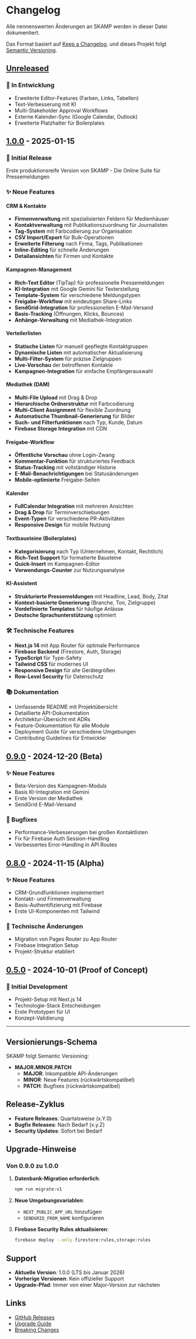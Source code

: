 # Changelog

Alle nennenswerten Änderungen an SKAMP werden in dieser Datei dokumentiert.

Das Format basiert auf [Keep a Changelog](https://keepachangelog.com/de/1.0.0/),
und dieses Projekt folgt [Semantic Versioning](https://semver.org/spec/v2.0.0.html).

## [Unreleased]

### 🚧 In Entwicklung
- Erweiterte Editor-Features (Farben, Links, Tabellen)
- Text-Verbesserung mit KI
- Multi-Stakeholder Approval Workflows
- Externe Kalender-Sync (Google Calendar, Outlook)
- Erweiterte Platzhalter für Boilerplates

## [1.0.0] - 2025-01-15

### 🎉 Initial Release
Erste produktionsreife Version von SKAMP - Die Online Suite für Pressemeldungen

### ✨ Neue Features

#### CRM & Kontakte
- **Firmenverwaltung** mit spezialisierten Feldern für Medienhäuser
- **Kontaktverwaltung** mit Publikationszuordnung für Journalisten
- **Tag-System** mit Farbcodierung zur Organisation
- **CSV Import/Export** für Bulk-Operationen
- **Erweiterte Filterung** nach Firma, Tags, Publikationen
- **Inline-Editing** für schnelle Änderungen
- **Detailansichten** für Firmen und Kontakte

#### Kampagnen-Management
- **Rich-Text Editor** (TipTap) für professionelle Pressemeldungen
- **KI-Integration** mit Google Gemini für Texterstellung
- **Template-System** für verschiedene Meldungstypen
- **Freigabe-Workflow** mit eindeutigen Share-Links
- **SendGrid-Integration** für professionellen E-Mail-Versand
- **Basis-Tracking** (Öffnungen, Klicks, Bounces)
- **Anhänge-Verwaltung** mit Mediathek-Integration

#### Verteilerlisten
- **Statische Listen** für manuell gepflegte Kontaktgruppen
- **Dynamische Listen** mit automatischer Aktualisierung
- **Multi-Filter-System** für präzise Zielgruppen
- **Live-Vorschau** der betroffenen Kontakte
- **Kampagnen-Integration** für einfache Empfängerauswahl

#### Mediathek (DAM)
- **Multi-File Upload** mit Drag & Drop
- **Hierarchische Ordnerstruktur** mit Farbcodierung
- **Multi-Client Assignment** für flexible Zuordnung
- **Automatische Thumbnail-Generierung** für Bilder
- **Such- und Filterfunktionen** nach Typ, Kunde, Datum
- **Firebase Storage Integration** mit CDN

#### Freigabe-Workflow
- **Öffentliche Vorschau** ohne Login-Zwang
- **Kommentar-Funktion** für strukturiertes Feedback
- **Status-Tracking** mit vollständiger Historie
- **E-Mail-Benachrichtigungen** bei Statusänderungen
- **Mobile-optimierte** Freigabe-Seiten

#### Kalender
- **FullCalendar Integration** mit mehreren Ansichten
- **Drag & Drop** für Terminverschiebungen
- **Event-Typen** für verschiedene PR-Aktivitäten
- **Responsive Design** für mobile Nutzung

#### Textbausteine (Boilerplates)
- **Kategorisierung** nach Typ (Unternehmen, Kontakt, Rechtlich)
- **Rich-Text Support** für formatierte Bausteine
- **Quick-Insert** im Kampagnen-Editor
- **Verwendungs-Counter** zur Nutzungsanalyse

#### KI-Assistent
- **Strukturierte Pressemeldungen** mit Headline, Lead, Body, Zitat
- **Kontext-basierte Generierung** (Branche, Ton, Zielgruppe)
- **Vordefinierte Templates** für häufige Anlässe
- **Deutsche Sprachunterstützung** optimiert

### 🛠 Technische Features
- **Next.js 14** mit App Router für optimale Performance
- **Firebase Backend** (Firestore, Auth, Storage)
- **TypeScript** für Type-Safety
- **Tailwind CSS** für modernes UI
- **Responsive Design** für alle Gerätegrößen
- **Row-Level Security** für Datenschutz

### 📚 Dokumentation
- Umfassende README mit Projektübersicht
- Detaillierte API-Dokumentation
- Architektur-Übersicht mit ADRs
- Feature-Dokumentation für alle Module
- Deployment Guide für verschiedene Umgebungen
- Contributing Guidelines für Entwickler

## [0.9.0] - 2024-12-20 (Beta)

### ✨ Neue Features
- Beta-Version des Kampagnen-Moduls
- Basis KI-Integration mit Gemini
- Erste Version der Mediathek
- SendGrid E-Mail-Versand

### 🐛 Bugfixes
- Performance-Verbesserungen bei großen Kontaktlisten
- Fix für Firebase Auth Session-Handling
- Verbessertes Error-Handling in API Routes

## [0.8.0] - 2024-11-15 (Alpha)

### ✨ Neue Features
- CRM-Grundfunktionen implementiert
- Kontakt- und Firmenverwaltung
- Basis-Authentifizierung mit Firebase
- Erste UI-Komponenten mit Tailwind

### 🔧 Technische Änderungen
- Migration von Pages Router zu App Router
- Firebase Integration Setup
- Projekt-Struktur etabliert

## [0.5.0] - 2024-10-01 (Proof of Concept)

### 🎯 Initial Development
- Projekt-Setup mit Next.js 14
- Technologie-Stack Entscheidungen
- Erste Prototypen für UI
- Konzept-Validierung

---

## Versionierungs-Schema

SKAMP folgt Semantic Versioning:

- **MAJOR.MINOR.PATCH**
  - **MAJOR**: Inkompatible API-Änderungen
  - **MINOR**: Neue Features (rückwärtskompatibel)
  - **PATCH**: Bugfixes (rückwärtskompatibel)

## Release-Zyklus

- **Feature Releases**: Quartalsweise (x.Y.0)
- **Bugfix Releases**: Nach Bedarf (x.y.Z)
- **Security Updates**: Sofort bei Bedarf

## Upgrade-Hinweise

### Von 0.9.0 zu 1.0.0

1. **Datenbank-Migration erforderlich**:
   ```bash
   npm run migrate:v1
   ```

2. **Neue Umgebungsvariablen**:
   - `NEXT_PUBLIC_APP_URL` hinzufügen
   - `SENDGRID_FROM_NAME` konfigurieren

3. **Firebase Security Rules aktualisieren**:
   ```bash
   firebase deploy --only firestore:rules,storage:rules
   ```

## Support

- **Aktuelle Version**: 1.0.0 (LTS bis Januar 2026)
- **Vorherige Versionen**: Kein offizieller Support
- **Upgrade-Pfad**: Immer von einer Major-Version zur nächsten

## Links

- [GitHub Releases](https://github.com/skamp/skamp/releases)
- [Upgrade Guide](./docs/UPGRADE.md)
- [Breaking Changes](./docs/BREAKING_CHANGES.md)

[Unreleased]: https://github.com/skamp/skamp/compare/v1.0.0...HEAD
[1.0.0]: https://github.com/skamp/skamp/compare/v0.9.0...v1.0.0
[0.9.0]: https://github.com/skamp/skamp/compare/v0.8.0...v0.9.0
[0.8.0]: https://github.com/skamp/skamp/compare/v0.5.0...v0.8.0
[0.5.0]: https://github.com/skamp/skamp/releases/tag/v0.5.0